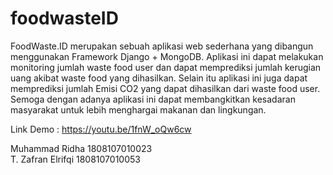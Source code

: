 # foodwasteID
FoodWaste.ID merupakan sebuah aplikasi web sederhana yang dibangun menggunakan Framework Django + MongoDB.
Aplikasi ini dapat melakukan monitoring jumlah waste food user dan dapat memprediksi jumlah kerugian uang akibat waste food yang dihasilkan. Selain itu aplikasi ini juga dapat memprediksi jumlah Emisi CO2 yang dapat dihasilkan dari waste food user.
Semoga dengan adanya aplikasi ini dapat membangkitkan kesadaran masyarakat untuk lebih menghargai makanan dan lingkungan.

Link Demo : https://youtu.be/1fnW_oQw6cw

Muhammad Ridha 1808107010023<br>
T. Zafran Elrifqi  1808107010053
